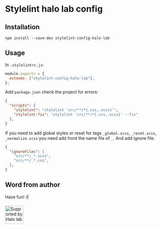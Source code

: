 # Stylelint halo lab config

## Installation
```
npm install --save-dev stylelint-config-halo-lab
```

## Usage
In ```.stylelintrc.js```:
```js
module.exports = {
  extends: ["stylelint-config-halo-lab"],
};
```

Add ```package.json``` сheck the project for errors: 
```json
{
  "scripts": {
    "stylelint": "stylelint 'src/**/*{.css,.scss}'",
    "stylelint:fix": "stylelint 'src/**/*{.css,.scss}' --fix"
  },
}
```

If you need to add global styles or reset for tags ```_global.scss```, ```_reset.scss```, ```_normalize.scss``` you need add front the name file of ```_```. And add ignore file.
```json
{
  "ignoreFiles": [
    "src/**/_*.scss",
    "src/**/_*.css",
  ],
}
```

## Word from author

Have fun! ✌️

<a href="https://www.halo-lab.com/?utm_source=github">
  <img src="https://dgestran.sirv.com/Images/supported-by-halolab.png" alt="Supported by Halo lab" height="60">
</a>
